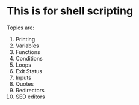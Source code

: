 # This is for shell scripting

Topics are:

1. Printing
2. Variables
3. Functions
4. Conditions
5. Loops
6. Exit Status
7. Inputs
8. Quotes
9. Redirectors
10. SED editors